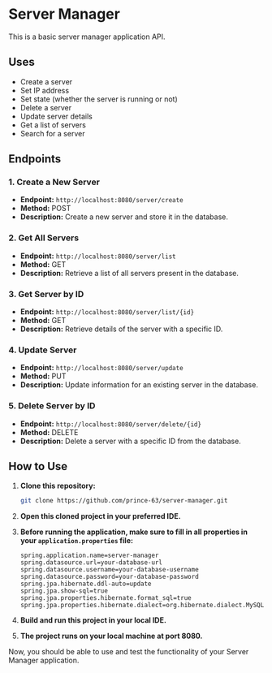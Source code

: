 # Server Manager

This is a basic server manager application API.

## Uses

- Create a server
- Set IP address
- Set state (whether the server is running or not)
- Delete a server
- Update server details
- Get a list of servers
- Search for a server

## Endpoints

### 1. Create a New Server

- **Endpoint:** `http://localhost:8080/server/create`
- **Method:** POST
- **Description:** Create a new server and store it in the database.

### 2. Get All Servers

- **Endpoint:** `http://localhost:8080/server/list`
- **Method:** GET
- **Description:** Retrieve a list of all servers present in the database.

### 3. Get Server by ID

- **Endpoint:** `http://localhost:8080/server/list/{id}`
- **Method:** GET
- **Description:** Retrieve details of the server with a specific ID.

### 4. Update Server

- **Endpoint:** `http://localhost:8080/server/update`
- **Method:** PUT
- **Description:** Update information for an existing server in the database.

### 5. Delete Server by ID

- **Endpoint:** `http://localhost:8080/server/delete/{id}`
- **Method:** DELETE
- **Description:** Delete a server with a specific ID from the database.

## How to Use

1. **Clone this repository:**

    ```bash
    git clone https://github.com/prince-63/server-manager.git
    ```

2. **Open this cloned project in your preferred IDE.**

3. **Before running the application, make sure to fill in all properties in your `application.properties` file:**

    ```properties
    spring.application.name=server-manager
    spring.datasource.url=your-database-url
    spring.datasource.username=your-database-username
    spring.datasource.password=your-database-password
    spring.jpa.hibernate.ddl-auto=update
    spring.jpa.show-sql=true
    spring.jpa.properties.hibernate.format_sql=true
    spring.jpa.properties.hibernate.dialect=org.hibernate.dialect.MySQL8Dialect
    ```

4. **Build and run this project in your local IDE.**

5. **The project runs on your local machine at port 8080.**

Now, you should be able to use and test the functionality of your Server Manager application.
